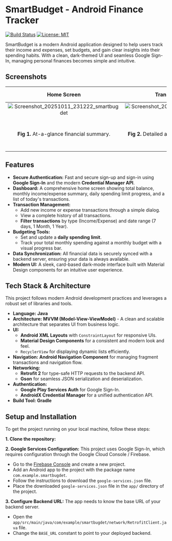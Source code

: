# SmartBudget - Android Finance Tracker

[![Build Status](https://img.shields.io/github/actions/workflow/status/YOUR_USERNAME/YOUR_REPONAME/android.yml?branch=main)](https://github.com/YOUR_USERNAME/YOUR_REPONAME/actions)
[![License: MIT](https://img.shields.io/badge/License-MIT-yellow.svg)](https://opensource.org/licenses/MIT)

SmartBudget is a modern Android application designed to help users track their income and expenses, set budgets, and gain clear insights into their spending habits. With a clean, dark-themed UI and seamless Google Sign-In, managing personal finances becomes simple and intuitive.

## Screenshots

| Home Screen                                     | Transactions Screen                               | Budgets Screen                                  |
| :----------------------------------------------: | :-----------------------------------------------: | :---------------------------------------------: |
| ![Screenshot_20251011_231222_smartbugdet](https://github.com/user-attachments/assets/94018bd9-7cb1-45e3-94ad-4b5adeb6dacb)| ![Screenshot_20251011_234645_smartbugdet](https://github.com/user-attachments/assets/b60d7e56-f313-4019-901f-23385f4be466)
| **Fig 1.** At-a-glance financial summary.        | **Fig 2.** Detailed and filterable transaction list. | **Fig 3.** Tools for setting spending limits.    |

## Features

-   **Secure Authentication:** Fast and secure sign-up and sign-in using **Google Sign-In** and the modern **Credential Manager API**.
-   **Dashboard:** A comprehensive home screen showing total balance, monthly income/expense summary, daily spending limit progress, and a list of today's transactions.
-   **Transaction Management:**
    -   Add new income or expense transactions through a simple dialog.
    -   View a complete history of all transactions.
    -   **Filter transactions** by type (Income/Expense) and date range (7 days, 1 Month, 1 Year).
-   **Budgeting Tools:**
    -   Set and update a **daily spending limit**.
    -   Track your total monthly spending against a monthly budget with a visual progress bar.
-   **Data Synchronization:** All financial data is securely synced with a backend server, ensuring your data is always available.
-   **Modern UI:** A sleek, card-based dark-mode interface built with Material Design components for an intuitive user experience.

## Tech Stack & Architecture

This project follows modern Android development practices and leverages a robust set of libraries and tools.

-   **Language:** **Java**
-   **Architecture:** **MVVM (Model-View-ViewModel)** - A clean and scalable architecture that separates UI from business logic.
-   **UI:**
    -   **Android XML Layouts** with `ConstraintLayout` for responsive UIs.
    -   **Material Design Components** for a consistent and modern look and feel.
    -   `RecyclerView` for displaying dynamic lists efficiently.
-   **Navigation:** **Android Navigation Component** for managing fragment transactions and navigation flow.
-   **Networking:**
    -   **Retrofit 2** for type-safe HTTP requests to the backend API.
    -   **Gson** for seamless JSON serialization and deserialization.
-   **Authentication:**
    -   **Google Play Services Auth** for Google Sign-In.
    -   **AndroidX Credential Manager** for a unified authentication API.
-   **Build Tool:** **Gradle**

## Setup and Installation

To get the project running on your local machine, follow these steps:

**1. Clone the repository:**


**2. Google Services Configuration:**
This project uses Google Sign-In, which requires configuration through the Google Cloud Console / Firebase.
-   Go to the [Firebase Console](https://console.firebase.google.com/) and create a new project.
-   Add an Android app to the project with the package name `com.example.smartbugdet`.
-   Follow the instructions to download the `google-services.json` file.
-   Place the downloaded `google-services.json` file in the `app/` directory of the project.

**3. Configure Backend URL:**
The app needs to know the base URL of your backend server.
-   Open the `app/src/main/java/com/example/smartbugdet/network/RetrofitClient.java` file.
-   Change the `BASE_URL` constant to point to your deployed backend.
